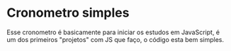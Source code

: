 # Cronometro simples

Esse cronometro é basicamente para iniciar os estudos em JavaScript, é um dos primeiros "projetos" com JS que faço, o código esta bem simples.
